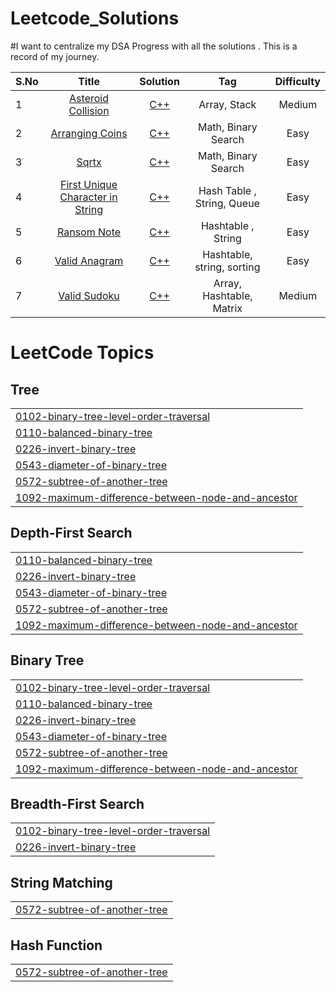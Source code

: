 # Leetcode_Solutions
#I want to centralize my DSA Progress with all the solutions . This is a record of my journey.


| S.No   | Title          | Solution  | Tag |   Difficulty       | 
| ----   |:-------------:|:-----------:|:----:|:------------------:
| 1      | [Asteroid Collision](https://leetcode.com/problems/asteroid-collision/) |[C++](https://github.com/ektagoel-12/Leetcode_Solutions/blob/main/cpp/Asteroid_Collision.cpp)  |   Array, Stack| Medium |
| 2      | [Arranging Coins](https://leetcode.com/problems/arranging-coins/description)  | [C++]( https://github.com/ektagoel-12/Leetcode_Solutions/blob/main/cpp/Arranging_coins.cpp)   | Math, Binary Search| Easy|
| 3      | [Sqrtx](https://leetcode.com/problems/sqrtx/)   |  [C++](https://github.com/ektagoel-12/Leetcode_Solutions/blob/main/cpp/Sqrtx.cpp) | Math, Binary Search| Easy|
|4| [First Unique Character in String](https://leetcode.com/problems/first-unique-character-in-a-string/description/)| [C++](https://github.com/ektagoel-12/Leetcode_Solutions/blob/main/cpp/first_unique_character_in_a_string.cpp)| Hash Table , String, Queue| Easy|
|5| [Ransom Note](https://leetcode.com/problems/ransom-note/description/) | [C++](https://github.com/ektagoel-12/Leetcode_Solutions/tree/main/cpp) | Hashtable , String | Easy|
|6|[Valid Anagram](https://leetcode.com/problems/valid-anagram/description) | [C++](https://github.com/ektagoel-12/Leetcode_Solutions/blob/main/cpp/Valid_Anagram.cpp) | Hashtable, string, sorting | Easy
|7|[Valid Sudoku](https://leetcode.com/problems/valid-sudoku/description/) | [C++](https://github.com/ektagoel-12/Leetcode_Solutions/blob/main/cpp/valid_sudoku.cpp) | Array, Hashtable, Matrix | Medium

<!---LeetCode Topics Start-->
# LeetCode Topics
## Tree
|  |
| ------- |
| [0102-binary-tree-level-order-traversal](https://github.com/ektagoel-12/Leetcode_Solutions/tree/master/0102-binary-tree-level-order-traversal) |
| [0110-balanced-binary-tree](https://github.com/ektagoel-12/Leetcode_Solutions/tree/master/0110-balanced-binary-tree) |
| [0226-invert-binary-tree](https://github.com/ektagoel-12/Leetcode_Solutions/tree/master/0226-invert-binary-tree) |
| [0543-diameter-of-binary-tree](https://github.com/ektagoel-12/Leetcode_Solutions/tree/master/0543-diameter-of-binary-tree) |
| [0572-subtree-of-another-tree](https://github.com/ektagoel-12/Leetcode_Solutions/tree/master/0572-subtree-of-another-tree) |
| [1092-maximum-difference-between-node-and-ancestor](https://github.com/ektagoel-12/Leetcode_Solutions/tree/master/1092-maximum-difference-between-node-and-ancestor) |
## Depth-First Search
|  |
| ------- |
| [0110-balanced-binary-tree](https://github.com/ektagoel-12/Leetcode_Solutions/tree/master/0110-balanced-binary-tree) |
| [0226-invert-binary-tree](https://github.com/ektagoel-12/Leetcode_Solutions/tree/master/0226-invert-binary-tree) |
| [0543-diameter-of-binary-tree](https://github.com/ektagoel-12/Leetcode_Solutions/tree/master/0543-diameter-of-binary-tree) |
| [0572-subtree-of-another-tree](https://github.com/ektagoel-12/Leetcode_Solutions/tree/master/0572-subtree-of-another-tree) |
| [1092-maximum-difference-between-node-and-ancestor](https://github.com/ektagoel-12/Leetcode_Solutions/tree/master/1092-maximum-difference-between-node-and-ancestor) |
## Binary Tree
|  |
| ------- |
| [0102-binary-tree-level-order-traversal](https://github.com/ektagoel-12/Leetcode_Solutions/tree/master/0102-binary-tree-level-order-traversal) |
| [0110-balanced-binary-tree](https://github.com/ektagoel-12/Leetcode_Solutions/tree/master/0110-balanced-binary-tree) |
| [0226-invert-binary-tree](https://github.com/ektagoel-12/Leetcode_Solutions/tree/master/0226-invert-binary-tree) |
| [0543-diameter-of-binary-tree](https://github.com/ektagoel-12/Leetcode_Solutions/tree/master/0543-diameter-of-binary-tree) |
| [0572-subtree-of-another-tree](https://github.com/ektagoel-12/Leetcode_Solutions/tree/master/0572-subtree-of-another-tree) |
| [1092-maximum-difference-between-node-and-ancestor](https://github.com/ektagoel-12/Leetcode_Solutions/tree/master/1092-maximum-difference-between-node-and-ancestor) |
## Breadth-First Search
|  |
| ------- |
| [0102-binary-tree-level-order-traversal](https://github.com/ektagoel-12/Leetcode_Solutions/tree/master/0102-binary-tree-level-order-traversal) |
| [0226-invert-binary-tree](https://github.com/ektagoel-12/Leetcode_Solutions/tree/master/0226-invert-binary-tree) |
## String Matching
|  |
| ------- |
| [0572-subtree-of-another-tree](https://github.com/ektagoel-12/Leetcode_Solutions/tree/master/0572-subtree-of-another-tree) |
## Hash Function
|  |
| ------- |
| [0572-subtree-of-another-tree](https://github.com/ektagoel-12/Leetcode_Solutions/tree/master/0572-subtree-of-another-tree) |
<!---LeetCode Topics End-->